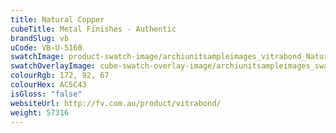 ```yaml
---
title: Natural Copper
cubeTitle: Metal Finishes - Authentic
brandSlug: vb
uCode: VB-U-5160
swatchImage: product-swatch-image/archiunitsampleimages_vitrabond_Natural_Copper.jpg
swatchOverlayImage: cube-swatch-overlay-image/archiunitsampleimages_swatch-overlay_vitrabond.png
colourRgb: 172, 92, 67
colourHex: AC5C43
isGloss: "false"
websiteUrl: http://fv.com.au/product/vitrabond/
weight: 57316
---
```

